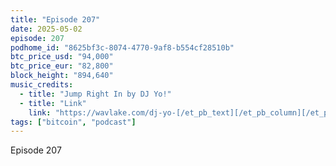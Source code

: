 ```yaml
---
title: "Episode 207"
date: 2025-05-02
episode: 207
podhome_id: "8625bf3c-8074-4770-9af8-b554cf28510b"
btc_price_usd: "94,000"
btc_price_eur: "82,800"
block_height: "894,640"
music_credits:
  - title: "Jump Right In by DJ Yo!"
  - title: "Link"
    link: "https://wavlake.com/dj-yo-[/et_pb_text][/et_pb_column][/et_pb_row][/et_pb_section][et_pb_section"
tags: ["bitcoin", "podcast"]
---
```


Episode 207